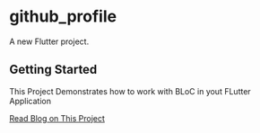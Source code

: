 # github_profile

A new Flutter project.

## Getting Started

This Project Demonstrates how to work with BLoC in yout FLutter Application

[Read Blog on This Project](https://flutter.dev/docs/get-started/codelab)
